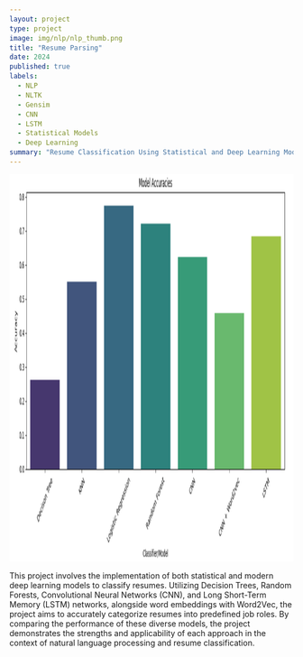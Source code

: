 ```yaml
---
layout: project
type: project
image: img/nlp/nlp_thumb.png
title: "Resume Parsing"
date: 2024
published: true
labels:
  - NLP
  - NLTK
  - Gensim
  - CNN
  - LSTM
  - Statistical Models
  - Deep Learning 
summary: "Resume Classification Using Statistical and Deep Learning Models."
---
```


<div class="text-center p-4">
  <img width="1456" height="686" src="../img/nlp/nlp_result_1.png" class="img-thumbnail" >
</div>

This project involves the implementation of both statistical and modern deep learning models to classify resumes. Utilizing Decision Trees, Random Forests, Convolutional Neural Networks (CNN), and Long Short-Term Memory (LSTM) networks, alongside word embeddings with Word2Vec, the project aims to accurately categorize resumes into predefined job roles. By comparing the performance of these diverse models, the project demonstrates the strengths and applicability of each approach in the context of natural language processing and resume classification.
